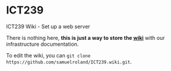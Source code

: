 # ICT239
ICT239 Wiki - Set up a web server

There is nothing here, **this is just a way to store the [wiki](/wiki)** with our infrastructure documentation.

To edit the wiki, you can `git clone https://github.com/samuelroland/ICT239.wiki.git`.
